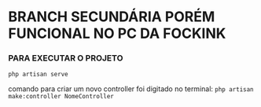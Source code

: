  # BRANCH SECUNDÁRIA PORÉM FUNCIONAL NO PC DA FOCKINK 
 
 ### PARA EXECUTAR O PROJETO 
 `php artisan serve`

comando para criar um novo controller foi digitado no terminal:
`php artisan make:controller NomeController`

